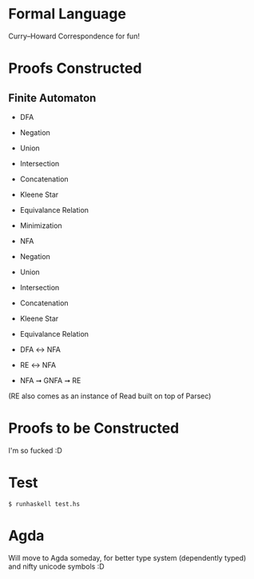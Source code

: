 Formal Language
===============

Curry–Howard Correspondence for fun!



Proofs Constructed
===

Finite Automaton
---

* DFA
 * Negation
 * Union
 * Intersection
 * Concatenation
 * Kleene Star
 * Equivalance Relation
 * Minimization

* NFA
 * Negation
 * Union
 * Intersection
 * Concatenation
 * Kleene Star
 * Equivalance Relation

* DFA ↔ NFA
* RE ↔ NFA
* NFA ➞ GNFA ➞ RE

(RE also comes as an instance of Read built on top of Parsec)

Proofs to be Constructed
===

I'm so fucked :D

Test
===

``` shell
$ runhaskell test.hs
```


Agda
===

Will move to Agda someday, for better type system (dependently typed) and nifty unicode symbols :D